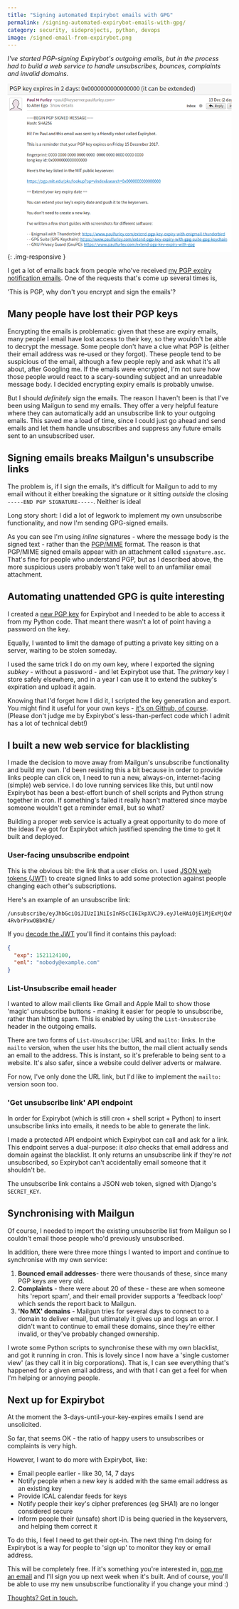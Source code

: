 ```yaml
---
title: "Signing automated Expirybot emails with GPG"
permalink: /signing-automated-expirybot-emails-with-gpg/
category: security, sideprojects, python, devops
image: /signed-email-from-expirybot.png
---
```


*I've started PGP-signing Expirybot's outgoing emails, but in the process had to build a web service to handle unsubscribes, bounces, complaints and invalid domains.*

<!--more-->

![Expirybot email signed with GPG](/img/signed-email-from-expirybot.png){: .img-responsive }

I get a lot of emails back from people who've received [my PGP expiry notification emails](https://www.paulfurley.com/expirybot). One of the requests that's come up several times is,

'This is PGP, why don't you encrypt and sign the emails'?

## Many people have lost their PGP keys

Encrypting the emails is problematic: given that these are expiry emails, many people I email have lost access to their key, so they wouldn't be able to decrypt the message. Some people don't have a clue what PGP is (either their email address was re-used or they forgot). These people tend to be suspicious of the email, although a few people reply and ask what it's all about, after Googling me. If the emails were encrypted, I'm not sure how those people would react to a scary-sounding subject and an unreadable message body. I decided encrypting expiry emails is probably unwise.

But I should _definitely_ sign the emails. The reason I haven't been is that I've been using Mailgun to send my emails. They offer a very helpful feature where they can automatically add an unsubscribe link to your outgoing emails. This saved me a load of time, since I could just go ahead and send emails and let them handle unsubscribes and suppress any future emails sent to an unsubscribed user.


## Signing emails breaks Mailgun's unsubscribe links

The problem is, if I sign the emails, it's difficult for Mailgun to add to my email without it either breaking the signature or it sitting _outside_ the closing `-----END PGP SIGNATURE-----`. Neither is ideal

Long story short: I did a lot of legwork to implement my own unsubscribe functionality, and now I'm sending GPG-signed emails.

As you can see I'm using _inline_ signatures - where the message body is the signed text - rather than the [PGP/MIME][pgp-mime] format. The reason is that PGP/MIME signed emails appear with an attachment called `signature.asc`. That's fine for people who understand PGP, but as I described above, the more suspicious users probably won't take well to an unfamiliar email attachment.


## Automating unattended GPG is quite interesting

I created a [new PGP key][expirybot-pgp-key] for Expirybot and I needed to be able to access it from my Python code. That meant there wasn't a lot of point having a password on the key.

Equally, I wanted to limit the damage of putting a private key sitting on a server, waiting to be stolen someday.

I used the same trick I do on my own key, where I exported the signing _subkey_ - without a password - and let Expirybot use that. The _primary_ key I store safely elsewhere, and in a year I can use it to extend the subkey's expiration and upload it again.

Knowing that I'd forget how I did it, I scripted the key generation and export. You might find it useful for your own keys - [it's on Github, of course](https://github.com/paulfurley/expirybot/blob/master/expirybot/gpg_wrapper/generate_keypair). (Please don't judge me by Expirybot's less-than-perfect code which I admit has a lot of technical debt!)


## I built a new web service for blacklisting

I made the decision to move away from Mailgun's unsubscribe functionality and build my own. I'd been resisting this a bit because in order to provide links people can click on, I need to run a new, always-on, internet-facing (simple) web service. I do love running services like this, but until now Expirybot has been a best-effort bunch of shell scripts and Python strung together in cron. If something's failed it really hasn't mattered since maybe someone wouldn't get a reminder email, but so what?

Building a proper web service is actually a great opportunity to do more of the ideas I've got for Expirybot which justified spending the time to get it built and deployed.


### User-facing unsubscribe endpoint

This is the obvious bit: the link that a user clicks on. I used [JSON web tokens (JWT)][json-web-token] to create signed links to add some protection against people changing each other's subscriptions.

Here's an example of an unsubscribe link:

```
/unsubscribe/eyJhbGciOiJIUzI1NiIsInR5cCI6IkpXVCJ9.eyJleHAiOjE1MjExMjQxMDAsImVtbCI6Im5vYm9keUBleGFtcGxlLmNvbSJ9.4QHDqjoyAhV6V2cBlRO2EuWAYwSv-4RvbrPxwOBbKhE/
```

If you [decode the JWT][decode-jwt] you'll find it contains this payload:

```json
{
  "exp": 1521124100,
  "eml": "nobody@example.com"
}
```

### List-Unsubscribe email header

I wanted to allow mail clients like Gmail and Apple Mail to show those 'magic' unsubscribe buttons - making it easier for people to unsubscribe, rather than hitting spam. This is enabled by using the `List-Unsubscribe` header in the outgoing emails.

There are two forms of `List-Unsubscribe`: URL and `mailto:` links. In the `mailto` version, when the user hits the button, the mail client actually sends an email to the address. This is instant, so it's preferable to being sent to a website. It's also safer, since a website could deliver adverts or malware.

For now, I've only done the URL link, but I'd like to implement the `mailto:` version soon too.


### 'Get unsubscribe link' API endpoint

In order for Expirybot (which is still cron + shell script + Python) to insert unsubscribe links into emails, it needs to be able to generate the link.

I made a protected API endpoint which Expirybot can call and ask for a link. This endpoint serves a dual-purpose: it _also_ checks that email address and domain against the blacklist. It only returns an unsubscribe link if they're _not_ unsubscribed, so Expirybot can't accidentally email someone that it shouldn't be.

The unsubscribe link contains a JSON web token, signed with Django's `SECRET_KEY`.

## Synchronising with Mailgun

Of course, I needed to import the existing unsubscribe list from Mailgun so I couldn't email those people who'd previously unsubscribed.

In addition, there were three more things I wanted to import and continue to synchronise with my own service:

1. **Bounced email addresses**- there were thousands of these, since many PGP keys are very old.
2. **Complaints** - there were about 20 of these - these are when someone hits 'report spam', and their email provider supports a 'feedback loop' which sends the report back to Mailgun.
3. **'No MX' domains** - Mailgun tries for several days to connect to a domain to deliver email, but ultimately it gives up and logs an error. I didn't want to continue to email these domains, since they're either invalid, or they've probably changed ownership.

I wrote some Python scripts to synchronise these with my own blacklist, and got it running in cron. This is lovely since I now have a 'single customer view' (as they call it in big corporations). That is, I can see everything that's happened for a given email address, and with that I can get a feel for when I'm helping or annoying people.


## Next up for Expirybot

At the moment the 3-days-until-your-key-expires emails I send are unsolicited.

So far, that seems OK - the ratio of happy users to unsubscribes or complaints is very high.

However, I want to do more with Expirybot, like:

*   Email people earlier - like 30, 14, 7 days
*   Notify people when a new key is added with the same email address as an existing key
*   Provide ICAL calendar feeds for keys
*   Notify people their key's cipher preferences (eg SHA1) are no longer considered secure
*   Inform people their (unsafe) short ID is being queried in the keyservers, and helping them correct it

To do this, I feel I need to get their opt-in. The next thing I'm doing for Expirybot is a way for people to 'sign up' to monitor they key or email address.

This will be completely free. If it's something you're interested in, [pop me an email][paul-email] and I'll sign you up next week when it's built. And of course, you'll be able to use my new unsubscribe functionality if you change your mind :)


[Thoughts? Get in touch.][paul-twitter]

[pgp-mime]: https://tools.ietf.org/html/rfc3156
[expirybot-pgp-key]: https://keyserver.paulfurley.com/pks/lookup?op=vindex&search=0x9DE7A89E2DE2536F
[example-unsubscribe-link]: https://www.expirybot.com/unsubscribe/eyJhbGciOiJIUzI1NiIsInR5cCI6IkpXVCJ9.eyJleHAiOjE1MjExMjQxMDAsImVtbCI6Im5vYm9keUBleGFtcGxlLmNvbSJ9.4QHDqjoyAhV6V2cBlRO2EuWAYwSv-4RvbrPxwOBbKhE/
[json-web-token]: https://en.wikipedia.org/wiki/JSON_Web_Token
[decode-jwt]: https://jwt.io/
[paul-twitter]: https://twitter.com/fawkesley
[paul-email]: mailto:paul@paulfurley.com
